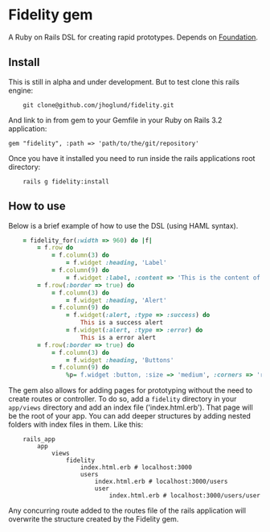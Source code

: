 # Fidelity gem
A Ruby on Rails DSL for creating rapid prototypes. Depends on [Foundation](http://http://foundation.zurb.com/).

Install
-----

This is still in alpha and under development. But to test clone this rails engine:

		git clone@github.com/jhoglund/fidelity.git

And link to in from gem to your Gemfile in your Ruby on Rails 3.2 application:

    gem "fidelity", :path => 'path/to/the/git/repository'

Once you have it installed you need to run inside the rails applications root directory:
		
		rails g fidelity:install
		
		
How to use
-----

Below is a brief example of how to use the DSL (using HAML syntax). 
```ruby
	= fidelity_for(:width => 960) do |f|
		= f.row do
			= f.column(3) do
				= f.widget :heading, 'Label'
			= f.column(9) do
				= f.widget :label, :content => 'This is the content of the label'
		= f.row(:border => true) do
			= f.column(3) do
				= f.widget :heading, 'Alert'
			= f.column(9) do
				= f.widget(:alert, :type => :success) do
					This is a success alert 
				= f.widget(:alert, :type => :error) do
					This is a error alert 
		= f.row(:border => true) do
			= f.column(3) do
				= f.widget :heading, 'Buttons'
			= f.column(9) do
				%p= f.widget :button, :size => 'medium', :corners => 'radius', :style => 'nice', :color => 'red', :label => 'Medium red nice looking button'
```

The gem also allows for adding pages for prototyping without the need to create routes or controller. To do so, add a `fidelity` directory in your `app/views` directory and add an index file ('index.html.erb'). That page will be the root of your app. You can add deeper structures by adding nested folders with index files in them. Like this:

		rails_app
			app
				views
					fidelity
						index.html.erb # localhost:3000
						users
							index.html.erb # localhost:3000/users
							user
								index.html.erb # localhost:3000/users/user
							
Any concurring route added to the routes file of the rails application will overwrite the structure created by the Fidelity gem.